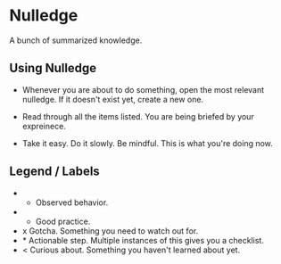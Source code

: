 # Nulledge

A bunch of summarized knowledge.

## Using Nulledge

- Whenever you are about to do something, open the most relevant nulledge. If it
  doesn't exist yet, create a new one.

* Read through all the items listed. You are being briefed by your expreinece.

+ Take it easy. Do it slowly. Be mindful. This is what you're doing now.

## Legend / Labels

- - Observed behavior.
- + Good practice.
- x Gotcha. Something you need to watch out for.
- \* Actionable step. Multiple instances of this gives you a checklist.
- < Curious about. Something you haven't learned about yet.
